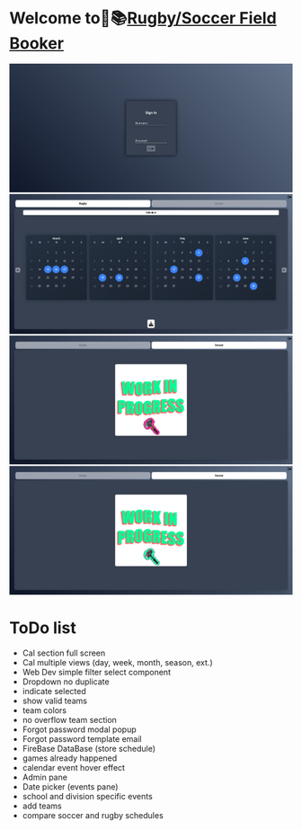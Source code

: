# Welcome to🏉📚[Rugby/Soccer Field Booker](https://fieldbooker.netlify.app)

![basics](./assets/images/screenshot.png)
![basics](./assets/images/screenshot1.png)
![basics](./assets/images/screenshot2.png)
![basics](./assets/images/screenshot3.png)

# ToDo list
- Cal section full screen
- Cal multiple views (day, week, month, season, ext.)
- Web Dev simple filter select component
- Dropdown no duplicate  
- indicate selected
- show valid teams
- team colors
- no overflow team section
- Forgot password modal popup
- Forgot password template email
- FireBase DataBase (store schedule)
- games already happened
- calendar event hover effect
- Admin pane 
- Date picker (events pane)
- school and division specific events 
- add teams 
- compare soccer and rugby schedules
